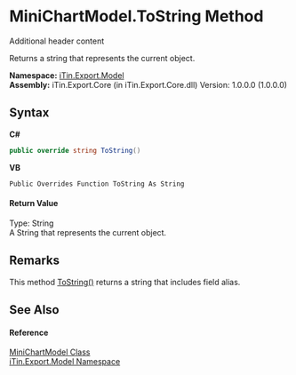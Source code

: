 # MiniChartModel.ToString Method 
Additional header content 

Returns a string that represents the current object.

**Namespace:**&nbsp;<a href="N_iTin_Export_Model">iTin.Export.Model</a><br />**Assembly:**&nbsp;iTin.Export.Core (in iTin.Export.Core.dll) Version: 1.0.0.0 (1.0.0.0)

## Syntax

**C#**<br />
``` C#
public override string ToString()
```

**VB**<br />
``` VB
Public Overrides Function ToString As String
```


#### Return Value
Type: String<br />A String that represents the current object.

## Remarks
This method <a href="M_iTin_Export_Model_DataFieldModel_ToString">ToString()</a> returns a string that includes field alias.

## See Also


#### Reference
<a href="T_iTin_Export_Model_MiniChartModel">MiniChartModel Class</a><br /><a href="N_iTin_Export_Model">iTin.Export.Model Namespace</a><br />